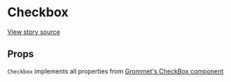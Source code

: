 # Checkbox

[View story source](https://github.com/balena-io-modules/rendition/blob/master/src/components/Checkbox/story.js)

## Props

`Checkbox` implements all properties from [Grommet's CheckBox component](https://v2.grommet.io/checkbox)
